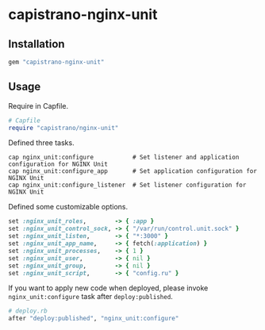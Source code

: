 # capistrano-nginx-unit

## Installation

```rb
gem "capistrano-nginx-unit"
```

## Usage

Require in Capfile.

```rb
# Capfile
require "capistrano/nginx-unit"
```

Defined three tasks.

```
cap nginx_unit:configure           # Set listener and application configuration for NGINX Unit
cap nginx_unit:configure_app       # Set application configuration for NGINX Unit
cap nginx_unit:configure_listener  # Set listener configuration for NGINX Unit
```

Defined some customizable options.

```rb
set :nginx_unit_roles,        -> { :app }
set :nginx_unit_control_sock, -> { "/var/run/control.unit.sock" }
set :nginx_unit_listen,       -> { "*:3000" }
set :nginx_unit_app_name,     -> { fetch(:application) }
set :nginx_unit_processes,    -> { 1 }
set :nginx_unit_user,         -> { nil }
set :nginx_unit_group,        -> { nil }
set :nginx_unit_script,       -> { "config.ru" }
```

If you want to apply new code when deployed, please invoke `nginx_unit:configure` task after `deploy:published`.

```rb
# deploy.rb
after "deploy:published", "nginx_unit:configure"
```
